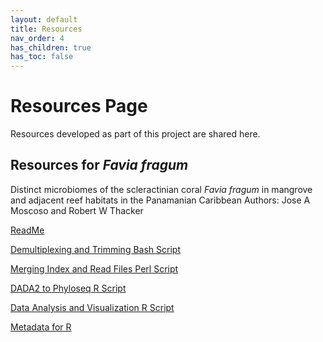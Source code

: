 ```yaml
---
layout: default
title: Resources
nav_order: 4
has_children: true
has_toc: false
---
```


# Resources Page 

Resources developed as part of this project are shared here.

## Resources for *Favia fragum*
Distinct microbiomes of the scleractinian coral *Favia fragum* in mangrove and adjacent reef habitats in the Panamanian Caribbean
Authors: Jose A Moscoso and Robert W Thacker

[ReadMe](Favia_ReadMe.txt)

[Demultiplexing and Trimming Bash Script](docs/Favia_Demultiplexing_and_trimming.txt)

[Merging Index and Read Files Perl Script](docs/MergeMeCheck3.pl)

[DADA2 to Phyloseq R Script](docs/Favia_workflow_dada2_to_phyloseq.R)

[Data Analysis and Visualization R Script](docs/Favia_workflow_phyloseq_analysis_visualization.R)

[Metadata for R](docs/favia_metadata_2.csv)
